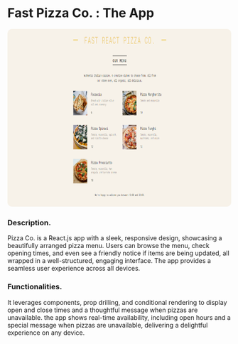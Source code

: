 # Fast Pizza Co. : The App

<img src="./public/FastReactPizzaCo.PNG" style="height: 400px; width: 100%; border-radius: 10px" />

### Description.

Pizza Co. is a React.js app with a sleek, responsive design, showcasing a beautifully arranged pizza menu. Users can browse the menu, check opening times, and even see a friendly notice if items are being updated, all wrapped in a well-structured, engaging interface. The app provides a seamless user experience across all devices.

### Functionalities.

It leverages components, prop drilling, and conditional rendering to display open and close times and a thoughtful message when pizzas are unavailable. the app shows real-time availability, including open hours and a special message when pizzas are unavailable, delivering a delightful experience on any device.
